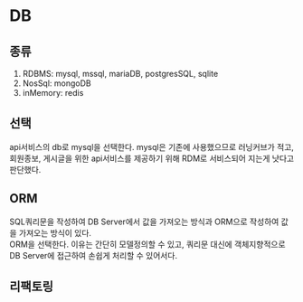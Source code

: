 # DB
## 종류
1. RDBMS: mysql, mssql, mariaDB, postgresSQL, sqlite
2. NosSql: mongoDB
3. inMemory: redis

## 선택
api서비스의 db로 mysql을 선택한다. mysql은 기존에 사용했으므로 러닝커브가 적고, 회원종보, 게시글을 위한
api서비스를 제공하기 위해 RDM로 서비스되어 지는게 낫다고 판단했다.

## ORM
SQL쿼리문을 작성하여 DB Server에서 값을 가져오는 방식과 ORM으로 작성하여 값을 가져오는 방식이 있다.  
ORM을 선택한다. 이유는 간단히 모델정의할 수 있고, 쿼리문 대신에 객체지향적으로 DB Server에 접근하여 
손쉽게 처리할 수 있어서다.

## 리팩토링
